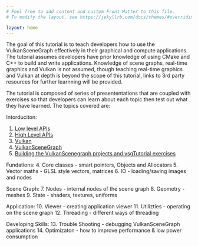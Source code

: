 ```yaml
---
# Feel free to add content and custom Front Matter to this file.
# To modify the layout, see https://jekyllrb.com/docs/themes/#overriding-theme-defaults

layout: home
---
```


The goal of this tutorial is to teach developers how to use the VulkanSceneGraph effectively in their graphical and compute applications. The tutorial assumes developers have prior knowledge of using CMake and C++ to build and write applications.  Knowledge of scene graphs, real-time graphics and Vulkan is not assumed, though teaching real-time graphics and Vulkan at depth is beyond the scope of this tutorial, links to 3rd party resources for further learnning will be provided.

The tutorial is composed of series of presententations that are coupled with exercises so that developers can learn about each topic then test out what they have learned. The topics covered are:

Intorduciton:
1. [Low level APIs](introduction/LowLevelAPIs.md)
1. [High Level APIs](introduction/HighLevelAPIs.md)
1. [Vulkan](introduction/Vulkan.md)
1. [VulkanSceneGraph](introduction/VulkanSceneGraph.md)
1. [Building the VulkanScenegraph projects and vsgTutorial exercises](introduction/BuildingVulkanSceneGraph.md)

Fundations:
4. Core classes - smart pointers, Objects and Allocators
5. Vector maths - GLSL style vectors, matrices
6. IO - loading/saving images and nodes

Scene Graph:
7. Nodes - internal nodes of the scene graph
8. Geometry - meshes
9. State - shaders, textures, uniforms

Application:
10. Viewer - creating application viewer
11. Utilizties - operating on the scene graph
12. Threading - different ways of threading

Developing Skills:
13. Trouble Shooting - debugging VulkanSceneGraph applications
14. Optimizaton - how to improve performance & low power consumption
